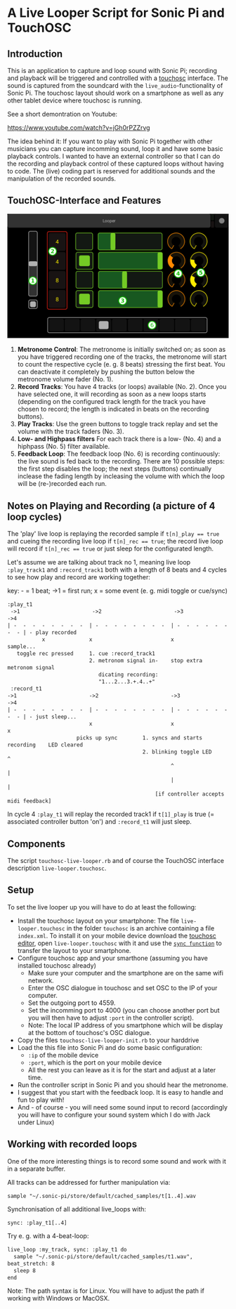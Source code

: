 # A Live Looper Script for Sonic Pi and TouchOSC

## Introduction

This is an application to capture and loop sound with Sonic Pi; recording and playback will be triggered and controlled with a [touchosc](https://hexler.net/docs/touchosc) interface. The sound is captured from the soundcard with the `live_audio`-functionality of Sonic Pi. The touchosc layout should work on a smartphone as well as any other tablet device where touchosc is running.

See a short demontration on Youtube:

https://www.youtube.com/watch?v=jGh0rPZZrvg

The idea behind it: If you want to play with Sonic Pi together with other musicians you can capture incomming sound, loop it and have some basic playback controls. I wanted to have an external controller so that I can do the recording and playback control of these captured loops without having to code. The (live) coding part is reserved for additional sounds and the manipulation of the recorded sounds.

## TouchOSC-Interface and Features

![Live Looper touchosc interface](overview.png?raw=true "Live Looper touchosc interface")

1. **Metronome Control**: The metronome is initially switched on; as soon as you have triggered recording one of the tracks, the metronome will start to count the respective cycle (e. g. 8 beats) stressing the first beat. You can deactivate it completely by pushing the button below the metronome volume fader (No. 1).
2. **Record Tracks**: You have 4 tracks (or loops) available (No. 2). Once you have selected one, it will recording as soon as a new loops starts (depending on the configured track length for the track you have chosen to record; the length is indicated in beats on the recording buttons).
3. **Play Tracks**: Use the green buttons to toggle track replay and set the volume with the track faders (No. 3).
4. **Low- and Highpass filters** For each track there is a low- (No. 4) and a hiphpass (No. 5) filter available.
5. **Feedback Loop**: The feedback loop (No. 6) is recording continuously: the live sound is fed back to the recording. There are 10 possible steps: the first step disables the loop; the next steps (buttons) continually inclease the fading length by incleasing the volume with which the loop will be (re-)recorded each run.

## Notes on Playing and Recording (a picture of 4 loop cycles)

The 'play' live loop is replaying the recorded sample if `t[n]_play == true` and cueing the recording live loop if `t[n]_rec == true`; the record live loop will record if `t[n]_rec == true` or just sleep for the configurated length.

Let's assume we are talking about track no 1, meaning live loop `:play_track1` and `:record_track1` both with a length of 8 beats and 4 cycles to see how play and record are working together:

key: - = 1 beat; ->1 = first run; x = some event (e. g. midi toggle or cue/sync)

```
:play_t1
 ->1                       ->2                       ->3                     ->4
| -  -  -  -  -  -  -  -  | -  -  -  -  -  -  -  -  | -  -  -  -  -  -  -  - | - play recorded
           x              x                         x                            sample...
   toggle rec pressed     1. cue :record_track1
                          2. metronom signal in-    stop extra metronom signal
                             dicating recording:
                             "1...2...3.+.4..+"
 :record_t1
->1                       ->2                       ->3                      ->4
| -  -  -  -  -  -  -  -  | -  -  -  -  -  -  -  -  | -  -  -  -  -  -  -  - | - just sleep...
                          x                         x                       x
                      picks up sync        1. syncs and starts recording    LED cleared
                                           2. blinking toggle LED           ^
                                                    ^                       |
                                                    |                       |
                                               [if controller accepts midi feedback]
```

In cycle 4 `:play_t1` will replay the recorded track1 if `t[1]_play` is true (= associated controller button 'on') and `:record_t1` will just sleep.

## Components

The script `touchosc-live-looper.rb` and of course the TouchOSC interface description `live-looper.touchosc`.

## Setup

To set the live looper up you will have to do at least the following:

* Install the touchosc layout on your smartphone: The file `live-looper.touchosc` in the folder `touchosc` is an archive containing a file `index.xml`. To install it on your mobile device download the [touchosc editor](https://hexler.net/software/touchosc), open `live-looper.touchosc` with it and use the [`sync function`](https://hexler.net/docs/touchosc-editor-sync) to transfer the layout to your smartphone.
* Configure touchosc app and your smarthone (assuming you have installed touchosc already)
  * Make sure your computer and the smartphone are on the same wifi network.
  * Enter the OSC dialogue in touchosc and set OSC to the IP of your computer.
  * Set the outgoing port to 4559.
  * Set the incomming port to 4000 (you can choose another port but you will then have to adjust `:port` in the controller script).
  * Note: The local IP address of you smartphone which will be display at the bottom of touchosc's OSC dialogue.
* Copy the files `touchosc-live-looper-init.rb` to your harddrive 
* Load the this file into Sonic Pi and do some basic configuration:
  * `:ip` of the mobile device
  * `:port`, which is the port on your mobile device
  * All the rest you can leave as it is for the start and adjust at a later time.
* Run the controller script in Sonic Pi and you should hear the metronome.
* I suggest that you start with the feedback loop. It is easy to handle and fun to play with!
* And - of course - you will need some sound input to record (accordingly you will have to configure your sound system which I do with Jack under Linux)

## Working with recorded loops

One of the more interesting things is to record some sound and work with it in a separate buffer.

All tracks can be addressed for further manipulation via: 

```
sample "~/.sonic-pi/store/default/cached_samples/t[1..4].wav
```

Synchronisation of all additional live_loops with:

```
sync: :play_t1[..4]
```

Try e. g. with a 4-beat-loop:

```
live_loop :my_track, sync: :play_t1 do
  sample "~/.sonic-pi/store/default/cached_samples/t1.wav", beat_stretch: 8
  sleep 8
end
```

Note: The path syntax is for Linux. You will have to adjust the path if working with Windows or MacOSX.
